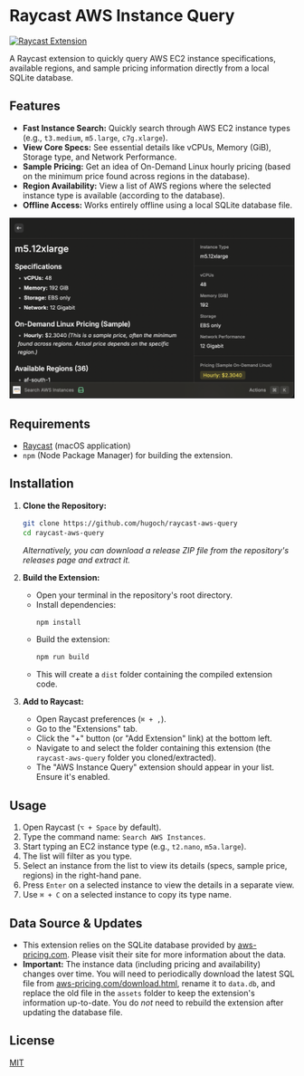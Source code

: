 # Raycast AWS Instance Query

[![Raycast Extension](https://img.shields.io/badge/Raycast-Extension-blue)](https://www.raycast.com)

A Raycast extension to quickly query AWS EC2 instance specifications, available regions, and sample pricing information directly from a local SQLite database.

## Features

* **Fast Instance Search:** Quickly search through AWS EC2 instance types (e.g., `t3.medium`, `m5.large`, `c7g.xlarge`).
* **View Core Specs:** See essential details like vCPUs, Memory (GiB), Storage type, and Network Performance.
* **Sample Pricing:** Get an idea of On-Demand Linux hourly pricing (based on the minimum price found across regions in the database).
* **Region Availability:** View a list of AWS regions where the selected instance type is available (according to the database).
* **Offline Access:** Works entirely offline using a local SQLite database file.

![screenshot.png](assets/screenshot.png)


## Requirements

* [Raycast](https://www.raycast.com) (macOS application)
* `npm` (Node Package Manager) for building the extension.

## Installation

1.  **Clone the Repository:**
    ```bash
    git clone https://github.com/hugoch/raycast-aws-query
    cd raycast-aws-query
    ```
    *Alternatively, you can download a release ZIP file from the repository's releases page and extract it.*

2.  **Build the Extension:**
    * Open your terminal in the repository's root directory.
    * Install dependencies:
        ```bash
        npm install
        ```
    * Build the extension:
        ```bash
        npm run build
        ```
    * This will create a `dist` folder containing the compiled extension code.

 
4. **Add to Raycast:**
    * Open Raycast preferences (`⌘ + ,`).
    * Go to the "Extensions" tab.
    * Click the "+" button (or "Add Extension" link) at the bottom left.
    * Navigate to and select the folder containing this extension (the `raycast-aws-query` folder you cloned/extracted).
    * The "AWS Instance Query" extension should appear in your list. Ensure it's enabled.

## Usage

1.  Open Raycast (`⌥ + Space` by default).
2.  Type the command name: `Search AWS Instances`.
3.  Start typing an EC2 instance type (e.g., `t2.nano`, `m5a.large`).
4.  The list will filter as you type.
5.  Select an instance from the list to view its details (specs, sample price, regions) in the right-hand pane.
6.  Press `Enter` on a selected instance to view the details in a separate view.
7.  Use `⌘ + C` on a selected instance to copy its type name.

## Data Source & Updates

* This extension relies on the SQLite database provided by [aws-pricing.com](https://aws-pricing.com/). Please visit their site for more information about the data.
* **Important:** The instance data (including pricing and availability) changes over time. You will need to periodically download the latest SQL file from [aws-pricing.com/download.html](https://aws-pricing.com/download.html), rename it to `data.db`, and replace the old file in the `assets` folder to keep the extension's information up-to-date. You do *not* need to rebuild the extension after updating the database file.


## License

[MIT](LICENSE)
